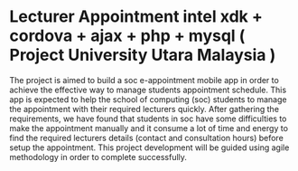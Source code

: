 # Lecturer Appointment intel xdk + cordova + ajax + php + mysql ( Project University Utara Malaysia )
The project is aimed to build a soc e-appointment mobile app in order to achieve the effective way to manage students appointment schedule. This app is expected to help the school of computing (soc) students to manage the appointment with their required lecturers quickly.  After gathering the requirements, we have found that students in soc have some difficulties to make the appointment manually and it consume a lot of time and energy to find the required lecturers details (contact and consultation hours) before setup the appointment.  This project development will be guided using agile methodology in order to complete successfully. 
